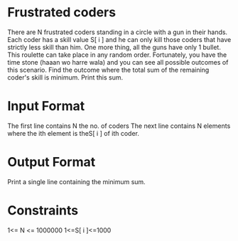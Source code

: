 # Frustrated coders
There are N frustrated coders standing in a circle with a gun in their hands. Each coder
has a skill value S[ i ] and he can only kill those coders that have strictly less skill than
him. One more thing, all the guns have only 1 bullet. This roulette can take place in
any random order. Fortunately, you have the time stone (haaan wo harre wala) and
you can see all possible outcomes of this scenario. Find the outcome where the total
sum of the remaining coder's skill is minimum. Print this sum.
# Input Format
The first line contains N the no. of coders
The next line contains N elements where the ith element is theS[ i ] of ith coder.
# Output Format
Print a single line containing the minimum sum.

# Constraints
1<= N <= 1000000
1<=S[ i ]<=1000
